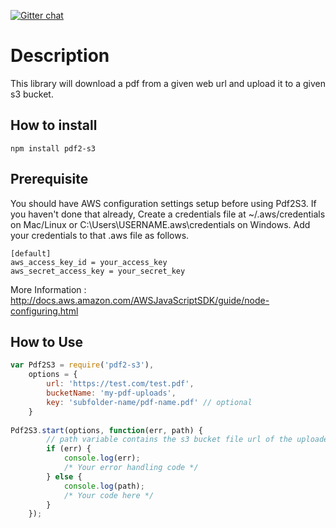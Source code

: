 [![Gitter chat](https://badges.gitter.im/gitterHQ/gitter.png)](https://gitter.im/pdf2-s3-chat/Lobby?utm_source=share-link&utm_medium=link&utm_campaign=share-link)
# Description

This library will download a pdf from a given web url and upload it to a given s3 bucket.

## How to install
```
npm install pdf2-s3
```

## Prerequisite 
You should have AWS configuration settings setup before using Pdf2S3. If you haven't done that already,
Create a credentials file at ~/.aws/credentials on Mac/Linux or C:\Users\USERNAME\.aws\credentials on Windows. 
Add your credentials to that .aws file as follows.

```
[default]
aws_access_key_id = your_access_key
aws_secret_access_key = your_secret_key
```
More Information : http://docs.aws.amazon.com/AWSJavaScriptSDK/guide/node-configuring.html

## How to Use
```javascript
var Pdf2S3 = require('pdf2-s3'),
    options = {
        url: 'https://test.com/test.pdf', 
        bucketName: 'my-pdf-uploads', 
        key: 'subfolder-name/pdf-name.pdf' // optional
    }
   
Pdf2S3.start(options, function(err, path) {
        // path variable contains the s3 bucket file url of the uploaded pdf. 
        if (err) {
            console.log(err);
            /* Your error handling code */
        } else {
            console.log(path);
            /* Your code here */
        }
    });

```




